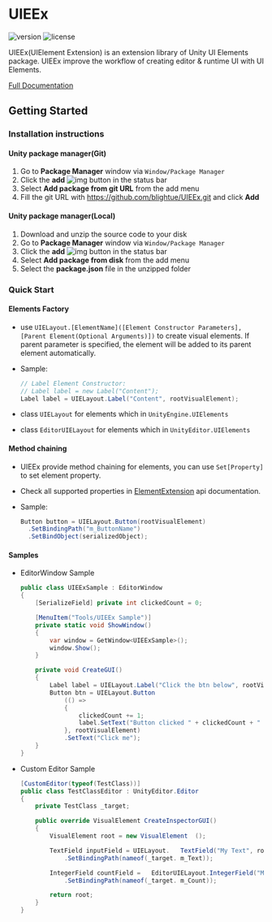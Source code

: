 # UIEEx

![version](https://img.shields.io/github/package-json/v/blightue/UIEEx) ![license](https://img.shields.io/github/license/blightue/UIEEx)

UIEEx(UIElement Extension) is an extension library of Unity UI Elements package. UIEEx improve the workflow of creating editor &amp; runtime UI with UI Elements.

[Full Documentation](https://blightue.github.io/UIEEx/)

## Getting Started

### Installation instructions

#### Unity package manager(Git)

1. Go to **Package Manager** window via `Window/Package Manager`
2. Click the **add** ![img](https://docs.unity3d.com/uploads/Main/iconAdd.png) button in the status bar
3. Select **Add package from git URL** from the add menu
4. Fill the git URL with https://github.com/blightue/UIEEx.git and click **Add**

#### Unity package manager(Local)

1. Download and unzip the source code to your disk
2. Go to **Package Manager** window via `Window/Package Manager`
3. Click the **add** ![img](https://docs.unity3d.com/uploads/Main/iconAdd.png) button in the status bar
4. Select **Add package from disk** from the add menu
5. Select the **package.json** file in the unzipped folder

### Quick Start

#### Elements Factory

 * use `UIELayout.[ElementName]([Element Constructor Parameters], [Parent Element(Optional Arguments)])` to create visual elements. If parent parameter is specified, the element will be added to its parent element automatically.

 * Sample:
    ```csharp
    // Label Element Constructor:
    // Label label = new Label("Content");
    Label label = UIELayout.Label("Content", rootVisualElement);
    ```
  
 * class `UIELayout` for elements which in `UnityEngine.UIElements`
 * class `EditorUIELayout` for elements which in `UnityEditor.UIElements`

#### Method chaining

 * UIEEx provide method chaining for elements, you can use `Set[Property]` to set element property.
  
 * Check all supported properties in [ElementExtension](https://blightue.github.io/UIEEx/api/SuiSuiShou.UIEEx.UIEExtension.html#methods) api documentation.

 * Sample:
    ```csharp
    Button button = UIELayout.Button(rootVisualElement)
      .SetBindingPath("m_ButtonName")
      .SetBindObject(serializedObject);
    ```

#### Samples

* EditorWindow Sample

    ```c#
    public class UIEExSample : EditorWindow
    {
        [SerializeField] private int clickedCount = 0;
    
        [MenuItem("Tools/UIEEx Sample")]
        private static void ShowWindow()
        {
            var window = GetWindow<UIEExSample>();
            window.Show();
        }
    
        private void CreateGUI()
        {
            Label label = UIELayout.Label("Click the btn below", rootVisualElement);
            Button btn = UIELayout.Button
                (() =>
                {
                    clickedCount += 1;
                    label.SetText("Button clicked " + clickedCount + " times");
                }, rootVisualElement)
                .SetText("Click me");
        }
    }
    ```

* Custom Editor Sample
    ```csharp
    [CustomEditor(typeof(TestClass))]
    public class TestClassEditor : UnityEditor.Editor
    {
        private TestClass _target;

        public override VisualElement CreateInspectorGUI()
        {
            VisualElement root = new VisualElement  ();

            TextField inputField = UIELayout.   TextField("My Text", root)
                .SetBindingPath(nameof(_target. m_Text));

            IntegerField countField =   EditorUIELayout.IntegerField("My  Count", 100, root)
                .SetBindingPath(nameof(_target. m_Count));

            return root;
        }
    }
    ```
